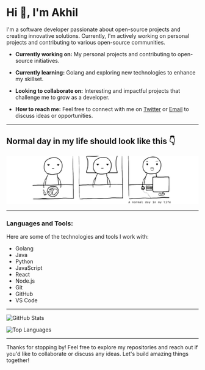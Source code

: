 # Hi 👋, I'm Akhil

I'm a software developer passionate about open-source projects and creating innovative solutions. Currently, I'm actively working on personal projects and contributing to various open-source communities.

- **Currently working on:** My personal projects and contributing to open-source initiatives.

- **Currently learning:** Golang and exploring new technologies to enhance my skillset.

- **Looking to collaborate on:** Interesting and impactful projects that challenge me to grow as a developer.

- **How to reach me:** Feel free to connect with me on [Twitter](https://twitter.com/akhilsahuji) or [Email](akhilsahu.dev@gmail.com) to discuss ideas or opportunities.

---
## Normal day in my life should look like this 👇
![](https://github.com/akhilsahuji/akhilsahuji/blob/e248338a8e8ed0165fc89b10e5f3882d9fe369c5/1674503501462.jpg)


---
### Languages and Tools:  
Here are some of the technologies and tools I work with:


- Golang
- Java
- Python
- JavaScript
- React
- Node.js
- Git
- GitHub
- VS Code

---

![GitHub Stats](https://github-readme-stats.vercel.app/api?username=akhilsahuji&show_icons=true&theme=tokyonight)

![Top Languages](https://github-readme-stats.vercel.app/api/top-langs/?username=akhilsahuji&theme=tokyonight&layout=compact&hide=html,ruby,css,scss)

---

Thanks for stopping by! Feel free to explore my repositories and reach out if you'd like to collaborate or discuss any ideas. Let's build amazing things together!
